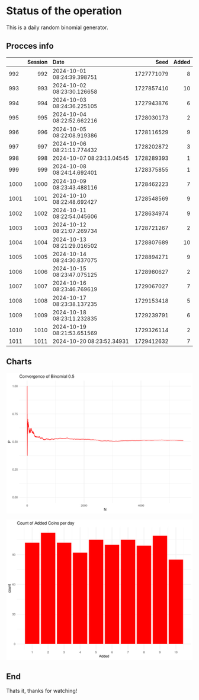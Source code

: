 # Status of the operation
  
  This is a daily random binomial generator.
  
## Procces info

|     | Session|Date                       |       Seed| Added|
|:----|-------:|:--------------------------|----------:|-----:|
|992  |     992|2024-10-01 08:24:39.398751 | 1727771079|     8|
|993  |     993|2024-10-02 08:23:30.126658 | 1727857410|    10|
|994  |     994|2024-10-03 08:24:36.225105 | 1727943876|     6|
|995  |     995|2024-10-04 08:22:52.662216 | 1728030173|     2|
|996  |     996|2024-10-05 08:22:08.919386 | 1728116529|     9|
|997  |     997|2024-10-06 08:21:11.774432 | 1728202872|     3|
|998  |     998|2024-10-07 08:23:13.04545  | 1728289393|     1|
|999  |     999|2024-10-08 08:24:14.692401 | 1728375855|     1|
|1000 |    1000|2024-10-09 08:23:43.488116 | 1728462223|     7|
|1001 |    1001|2024-10-10 08:22:48.692427 | 1728548569|     9|
|1002 |    1002|2024-10-11 08:22:54.045606 | 1728634974|     9|
|1003 |    1003|2024-10-12 08:21:07.269734 | 1728721267|     2|
|1004 |    1004|2024-10-13 08:21:29.016502 | 1728807689|    10|
|1005 |    1005|2024-10-14 08:24:30.837075 | 1728894271|     9|
|1006 |    1006|2024-10-15 08:23:47.075125 | 1728980627|     2|
|1007 |    1007|2024-10-16 08:23:46.769619 | 1729067027|     7|
|1008 |    1008|2024-10-17 08:23:38.137235 | 1729153418|     5|
|1009 |    1009|2024-10-18 08:23:11.232835 | 1729239791|     6|
|1010 |    1010|2024-10-19 08:21:53.651569 | 1729326114|     2|
|1011 |    1011|2024-10-20 08:23:52.34931  | 1729412632|     7|

## Charts 

![](charts/plot1.png)

![](charts/plot2.png)

## End

Thats it, thanks for watching!
